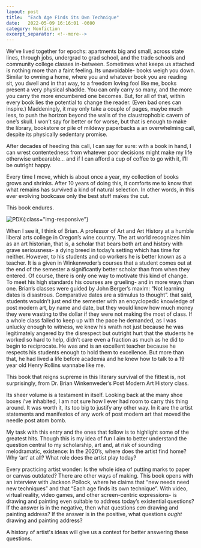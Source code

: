 ```yaml
---
layout: post
title:  "Each Age Finds its Own Technique"
date:   2022-05-09 16:16:01 -0600
category: Nonfiction
excerpt_separator: <!--more-->
---
```


We’ve lived together for epochs: apartments big and small, across state lines, through jobs, undergrad to grad school, and the trade schools and community college classes in-between.  Sometimes what keeps us attached is nothing more than a faint feeling. <!--more-->Its unavoidable- books weigh you down.  Similar to owning a home, where you and whatever book you are reading sit, you dwell and in that way, to a freedom loving fool like me, books present a very physical shackle. You can only carry so many, and the more you carry the more encumbered one becomes. But, for all of that, within every book lies the potential to change the reader. (Even bad ones can inspire.) Maddeningly, it may only take a couple of pages, maybe much less, to push the horizon beyond the walls of the claustrophobic cavern of one’s skull. I won’t say for better or for worse, but that is enough to make the library, bookstore or pile of mildewy paperbacks a an overwhelming call, despite its physically sedentary promise.

After decades of heeding this call, I can say for sure: with a book in hand, I can wrest contentedness from whatever poor decisions might make my life otherwise unbearable… and if I can afford a cup of coffee to go with it, I’ll be outright happy.

Every time I move, which is about once a year, my collection of books grows and shrinks. After 10 years of doing this, it comforts me to know that what remains has survived a kind of natural selection. In other words, in this ever evolving bookcase only the best stuff makes the cut.

This book endures.

![PDX](/images/ContemporaryArt.jpg){:class="img-responsive"}

When I see it, I think of Brian. A professor of Art and Art History at a humble liberal arts college in Oregon’s wine country. The art world recognizes him as an art historian, that is, a scholar that bears both art and history with grave seriousness- a dying breed in today’s setting which has time for neither. However, to his students and co workers he is better known as a teacher.  It is a given in Winkenweder’s courses that a student comes out at the end of the semester a significantly better scholar than from when they entered.  Of course, there is only one way to motivate this kind of change.  To meet his high standards his courses are grueling- and in more ways than one. Brian’s classes were guided by John Berger’s maxim: “Not learning dates is disastrous. Comparative dates are a stimulus to thought”. that said, students wouldn’t just end the semester with an encyclopedic knowledge of post modern art, by name and date, but they would know how much money they were wasting to the dollar if they were not making the most of class.  If a whole class failed to keep up with the pace he demanded, as I was unlucky enough to witness, we knew his wrath not just because he was legitimately angered by the disrespect but outright hurt that the students he worked so hard to help, didn’t care even a fraction as much as he did to begin to reciprocate. He was and is an excellent teacher because he respects his students enough to hold them to excellence.  But more than that, he had lived a life before academia and he knew how to talk to a 19 year old Henry Rollins wannabe like me.

This book that reigns supreme in this literary survival of the fittest is, not surprisingly, from Dr. Brian Winkenweder’s Post Modern Art History class.

Its sheer volume is a testament in itself.  Looking back at the many shoe boxes i’ve inhabited, I am not sure how I ever had room to carry this thing around. It was worth it, its too big to justify any other way. In it are the artist statements and manifestos of any work of post modern art that moved the needle post atom bomb.


My task with this entry and the ones that follow is to highlight some of the greatest hits. Though this is my idea of fun I aim to better understand the question central to my scholarship, art and, at risk of sounding melodramatic, existence: In the 2020’s, where does the artist find home? Why ‘art’ at all? What role does the artist play today?

Every practicing artist wonder: Is the whole idea of putting marks to paper or canvas outdated? There are other ways of making. This book opens with an interview with Jackson Pollock, where he claims that “new needs need new techniques” and that “Each age finds its own technique”. With video, virtual reality, video games, and other screen-centric expressions- is drawing and painting even suitable to address today’s existential questions? If the answer is in the negative, then what questions <i>can</i> drawing and painting address? If the answer is in the positive, what questions <i>ought</i> drawing and painting address?

A history of artist's ideas will give us a context for better answering these questions.
